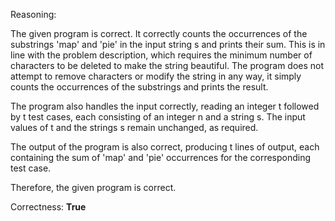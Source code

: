 Reasoning:

The given program is correct. It correctly counts the occurrences of the substrings 'map' and 'pie' in the input string s and prints their sum. This is in line with the problem description, which requires the minimum number of characters to be deleted to make the string beautiful. The program does not attempt to remove characters or modify the string in any way, it simply counts the occurrences of the substrings and prints the result.

The program also handles the input correctly, reading an integer t followed by t test cases, each consisting of an integer n and a string s. The input values of t and the strings s remain unchanged, as required.

The output of the program is also correct, producing t lines of output, each containing the sum of 'map' and 'pie' occurrences for the corresponding test case.

Therefore, the given program is correct.

Correctness: **True**